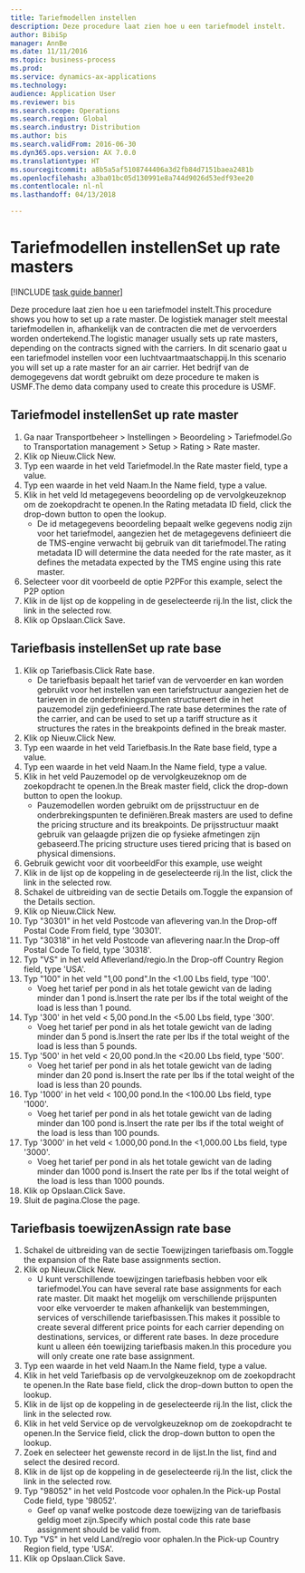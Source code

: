 ```yaml
--- 
title: Tariefmodellen instellen
description: Deze procedure laat zien hoe u een tariefmodel instelt.
author: BibiSp
manager: AnnBe
ms.date: 11/11/2016
ms.topic: business-process
ms.prod: 
ms.service: dynamics-ax-applications
ms.technology: 
audience: Application User
ms.reviewer: bis
ms.search.scope: Operations
ms.search.region: Global
ms.search.industry: Distribution
ms.author: bis
ms.search.validFrom: 2016-06-30
ms.dyn365.ops.version: AX 7.0.0
ms.translationtype: HT
ms.sourcegitcommit: a8b5a5af5108744406a3d2fb84d7151baea2481b
ms.openlocfilehash: a3ba01bc05d130991e8a744d9026d53edf93ee20
ms.contentlocale: nl-nl
ms.lasthandoff: 04/13/2018

---
```

# <a name="set-up-rate-masters"></a><span data-ttu-id="94656-103">Tariefmodellen instellen</span><span class="sxs-lookup"><span data-stu-id="94656-103">Set up rate masters</span></span>

[!INCLUDE [task guide banner](../../includes/task-guide-banner.md)]

<span data-ttu-id="94656-104">Deze procedure laat zien hoe u een tariefmodel instelt.</span><span class="sxs-lookup"><span data-stu-id="94656-104">This procedure shows you how to set up a rate master.</span></span> <span data-ttu-id="94656-105">De logistiek manager stelt meestal tariefmodellen in, afhankelijk van de contracten die met de vervoerders worden ondertekend.</span><span class="sxs-lookup"><span data-stu-id="94656-105">The logistic manager usually sets up rate masters, depending on the contracts signed with the carriers.</span></span> <span data-ttu-id="94656-106">In dit scenario gaat u een tariefmodel instellen voor een luchtvaartmaatschappij.</span><span class="sxs-lookup"><span data-stu-id="94656-106">In this scenario you will set up a rate master for an air carrier.</span></span> <span data-ttu-id="94656-107">Het bedrijf van de demogegevens dat wordt gebruikt om deze procedure te maken is USMF.</span><span class="sxs-lookup"><span data-stu-id="94656-107">The demo data company used to create this procedure is USMF.</span></span>


## <a name="set-up-rate-master"></a><span data-ttu-id="94656-108">Tariefmodel instellen</span><span class="sxs-lookup"><span data-stu-id="94656-108">Set up rate master</span></span>
1. <span data-ttu-id="94656-109">Ga naar Transportbeheer > Instellingen > Beoordeling > Tariefmodel.</span><span class="sxs-lookup"><span data-stu-id="94656-109">Go to Transportation management > Setup > Rating > Rate master.</span></span>
2. <span data-ttu-id="94656-110">Klik op Nieuw.</span><span class="sxs-lookup"><span data-stu-id="94656-110">Click New.</span></span>
3. <span data-ttu-id="94656-111">Typ een waarde in het veld Tariefmodel.</span><span class="sxs-lookup"><span data-stu-id="94656-111">In the Rate master field, type a value.</span></span>
4. <span data-ttu-id="94656-112">Typ een waarde in het veld Naam.</span><span class="sxs-lookup"><span data-stu-id="94656-112">In the Name field, type a value.</span></span>
5. <span data-ttu-id="94656-113">Klik in het veld Id metagegevens beoordeling op de vervolgkeuzeknop om de zoekopdracht te openen.</span><span class="sxs-lookup"><span data-stu-id="94656-113">In the Rating metadata ID field, click the drop-down button to open the lookup.</span></span>
    * <span data-ttu-id="94656-114">De id metagegevens beoordeling bepaalt welke gegevens nodig zijn voor het tariefmodel, aangezien het de metagegevens definieert die de TMS-engine verwacht bij gebruik van dit tariefmodel.</span><span class="sxs-lookup"><span data-stu-id="94656-114">The rating metadata ID will determine the data needed for the rate master, as it defines the metadata expected by the TMS engine using this rate master.</span></span>  
6. <span data-ttu-id="94656-115">Selecteer voor dit voorbeeld de optie P2P</span><span class="sxs-lookup"><span data-stu-id="94656-115">For this example, select the P2P option</span></span>
7. <span data-ttu-id="94656-116">Klik in de lijst op de koppeling in de geselecteerde rij.</span><span class="sxs-lookup"><span data-stu-id="94656-116">In the list, click the link in the selected row.</span></span>
8. <span data-ttu-id="94656-117">Klik op Opslaan.</span><span class="sxs-lookup"><span data-stu-id="94656-117">Click Save.</span></span>

## <a name="set-up-rate-base"></a><span data-ttu-id="94656-118">Tariefbasis instellen</span><span class="sxs-lookup"><span data-stu-id="94656-118">Set up rate base</span></span>
1. <span data-ttu-id="94656-119">Klik op Tariefbasis.</span><span class="sxs-lookup"><span data-stu-id="94656-119">Click Rate base.</span></span>
    * <span data-ttu-id="94656-120">De tariefbasis bepaalt het tarief van de vervoerder en kan worden gebruikt voor het instellen van een tariefstructuur aangezien het de tarieven in de onderbrekingspunten structureert die in het pauzemodel zijn gedefinieerd.</span><span class="sxs-lookup"><span data-stu-id="94656-120">The rate base determines the rate of the carrier, and can be used to set up a tariff structure as it structures the rates in the breakpoints defined in the break master.</span></span>  
2. <span data-ttu-id="94656-121">Klik op Nieuw.</span><span class="sxs-lookup"><span data-stu-id="94656-121">Click New.</span></span>
3. <span data-ttu-id="94656-122">Typ een waarde in het veld Tariefbasis.</span><span class="sxs-lookup"><span data-stu-id="94656-122">In the Rate base field, type a value.</span></span>
4. <span data-ttu-id="94656-123">Typ een waarde in het veld Naam.</span><span class="sxs-lookup"><span data-stu-id="94656-123">In the Name field, type a value.</span></span>
5. <span data-ttu-id="94656-124">Klik in het veld Pauzemodel op de vervolgkeuzeknop om de zoekopdracht te openen.</span><span class="sxs-lookup"><span data-stu-id="94656-124">In the Break master field, click the drop-down button to open the lookup.</span></span>
    * <span data-ttu-id="94656-125">Pauzemodellen worden gebruikt om de prijsstructuur en de onderbrekingspunten te definiëren.</span><span class="sxs-lookup"><span data-stu-id="94656-125">Break masters are used to define the pricing structure and its breakpoints.</span></span> <span data-ttu-id="94656-126">De prijsstructuur maakt gebruik van gelaagde prijzen die op fysieke afmetingen zijn gebaseerd.</span><span class="sxs-lookup"><span data-stu-id="94656-126">The pricing structure uses tiered pricing that is based on physical dimensions.</span></span>  
6. <span data-ttu-id="94656-127">Gebruik gewicht voor dit voorbeeld</span><span class="sxs-lookup"><span data-stu-id="94656-127">For this example, use weight</span></span>
7. <span data-ttu-id="94656-128">Klik in de lijst op de koppeling in de geselecteerde rij.</span><span class="sxs-lookup"><span data-stu-id="94656-128">In the list, click the link in the selected row.</span></span>
8. <span data-ttu-id="94656-129">Schakel de uitbreiding van de sectie Details om.</span><span class="sxs-lookup"><span data-stu-id="94656-129">Toggle the expansion of the Details section.</span></span>
9. <span data-ttu-id="94656-130">Klik op Nieuw.</span><span class="sxs-lookup"><span data-stu-id="94656-130">Click New.</span></span>
10. <span data-ttu-id="94656-131">Typ "30301" in het veld Postcode van aflevering van.</span><span class="sxs-lookup"><span data-stu-id="94656-131">In the Drop-off Postal Code From field, type '30301'.</span></span>
11. <span data-ttu-id="94656-132">Typ "30318" in het veld Postcode van aflevering naar.</span><span class="sxs-lookup"><span data-stu-id="94656-132">In the Drop-off Postal Code To field, type '30318'.</span></span>
12. <span data-ttu-id="94656-133">Typ "VS" in het veld Afleverland/regio.</span><span class="sxs-lookup"><span data-stu-id="94656-133">In the Drop-off Country Region field, type 'USA'.</span></span>
13. <span data-ttu-id="94656-134">Typ "100" in het veld "1,00 pond".</span><span class="sxs-lookup"><span data-stu-id="94656-134">In the <1.00 Lbs field, type '100'.</span></span>
    * <span data-ttu-id="94656-135">Voeg het tarief per pond in als het totale gewicht van de lading minder dan 1 pond is.</span><span class="sxs-lookup"><span data-stu-id="94656-135">Insert the rate per lbs if the total weight of the load is less than 1 pound.</span></span>  
14. <span data-ttu-id="94656-136">Typ '300' in het veld < 5,00 pond.</span><span class="sxs-lookup"><span data-stu-id="94656-136">In the <5.00 Lbs field, type '300'.</span></span>
    * <span data-ttu-id="94656-137">Voeg het tarief per pond in als het totale gewicht van de lading minder dan 5 pond is.</span><span class="sxs-lookup"><span data-stu-id="94656-137">Insert the rate per lbs if the total weight of the load is less than 5 pounds.</span></span>  
15. <span data-ttu-id="94656-138">Typ '500' in het veld < 20,00 pond.</span><span class="sxs-lookup"><span data-stu-id="94656-138">In the <20.00 Lbs field, type '500'.</span></span>
    * <span data-ttu-id="94656-139">Voeg het tarief per pond in als het totale gewicht van de lading minder dan 20 pond is.</span><span class="sxs-lookup"><span data-stu-id="94656-139">Insert the rate per lbs if the total weight of the load is less than 20 pounds.</span></span>  
16. <span data-ttu-id="94656-140">Typ '1000' in het veld < 100,00 pond.</span><span class="sxs-lookup"><span data-stu-id="94656-140">In the <100.00 Lbs field, type '1000'.</span></span>
    * <span data-ttu-id="94656-141">Voeg het tarief per pond in als het totale gewicht van de lading minder dan 100 pond is.</span><span class="sxs-lookup"><span data-stu-id="94656-141">Insert the rate per lbs if the total weight of the load is less than 100 pounds.</span></span>  
17. <span data-ttu-id="94656-142">Typ '3000' in het veld < 1.000,00 pond.</span><span class="sxs-lookup"><span data-stu-id="94656-142">In the <1,000.00 Lbs field, type '3000'.</span></span>
    * <span data-ttu-id="94656-143">Voeg het tarief per pond in als het totale gewicht van de lading minder dan 1000 pond is.</span><span class="sxs-lookup"><span data-stu-id="94656-143">Insert the rate per lbs if the total weight of the load is less than 1000 pounds.</span></span>  
18. <span data-ttu-id="94656-144">Klik op Opslaan.</span><span class="sxs-lookup"><span data-stu-id="94656-144">Click Save.</span></span>
19. <span data-ttu-id="94656-145">Sluit de pagina.</span><span class="sxs-lookup"><span data-stu-id="94656-145">Close the page.</span></span>

## <a name="assign-rate-base"></a><span data-ttu-id="94656-146">Tariefbasis toewijzen</span><span class="sxs-lookup"><span data-stu-id="94656-146">Assign rate base</span></span>
1. <span data-ttu-id="94656-147">Schakel de uitbreiding van de sectie Toewijzingen tariefbasis om.</span><span class="sxs-lookup"><span data-stu-id="94656-147">Toggle the expansion of the Rate base assignments section.</span></span>
2. <span data-ttu-id="94656-148">Klik op Nieuw.</span><span class="sxs-lookup"><span data-stu-id="94656-148">Click New.</span></span>
    * <span data-ttu-id="94656-149">U kunt verschillende toewijzingen tariefbasis hebben voor elk tariefmodel.</span><span class="sxs-lookup"><span data-stu-id="94656-149">You can have several rate base assignments for each rate master.</span></span> <span data-ttu-id="94656-150">Dit maakt het mogelijk om verschillende prijspunten voor elke vervoerder te maken afhankelijk van bestemmingen, services of verschillende tariefbasissen.</span><span class="sxs-lookup"><span data-stu-id="94656-150">This makes it possible to create several different price points for each carrier depending on destinations, services, or different rate bases.</span></span> <span data-ttu-id="94656-151">In deze procedure kunt u alleen één toewijzing tariefbasis maken.</span><span class="sxs-lookup"><span data-stu-id="94656-151">In this procedure you will only create one rate base assignment.</span></span>  
3. <span data-ttu-id="94656-152">Typ een waarde in het veld Naam.</span><span class="sxs-lookup"><span data-stu-id="94656-152">In the Name field, type a value.</span></span>
4. <span data-ttu-id="94656-153">Klik in het veld Tariefbasis op de vervolgkeuzeknop om de zoekopdracht te openen.</span><span class="sxs-lookup"><span data-stu-id="94656-153">In the Rate base field, click the drop-down button to open the lookup.</span></span>
5. <span data-ttu-id="94656-154">Klik in de lijst op de koppeling in de geselecteerde rij.</span><span class="sxs-lookup"><span data-stu-id="94656-154">In the list, click the link in the selected row.</span></span>
6. <span data-ttu-id="94656-155">Klik in het veld Service op de vervolgkeuzeknop om de zoekopdracht te openen.</span><span class="sxs-lookup"><span data-stu-id="94656-155">In the Service field, click the drop-down button to open the lookup.</span></span>
7. <span data-ttu-id="94656-156">Zoek en selecteer het gewenste record in de lijst.</span><span class="sxs-lookup"><span data-stu-id="94656-156">In the list, find and select the desired record.</span></span>
8. <span data-ttu-id="94656-157">Klik in de lijst op de koppeling in de geselecteerde rij.</span><span class="sxs-lookup"><span data-stu-id="94656-157">In the list, click the link in the selected row.</span></span>
9. <span data-ttu-id="94656-158">Typ "98052" in het veld Postcode voor ophalen.</span><span class="sxs-lookup"><span data-stu-id="94656-158">In the Pick-up Postal Code field, type '98052'.</span></span>
    * <span data-ttu-id="94656-159">Geef op vanaf welke postcode deze toewijzing van de tariefbasis geldig moet zijn.</span><span class="sxs-lookup"><span data-stu-id="94656-159">Specify which postal code this rate base assignment should be valid from.</span></span>    
10. <span data-ttu-id="94656-160">Typ "VS" in het veld Land/regio voor ophalen.</span><span class="sxs-lookup"><span data-stu-id="94656-160">In the Pick-up Country Region field, type 'USA'.</span></span>
11. <span data-ttu-id="94656-161">Klik op Opslaan.</span><span class="sxs-lookup"><span data-stu-id="94656-161">Click Save.</span></span>


